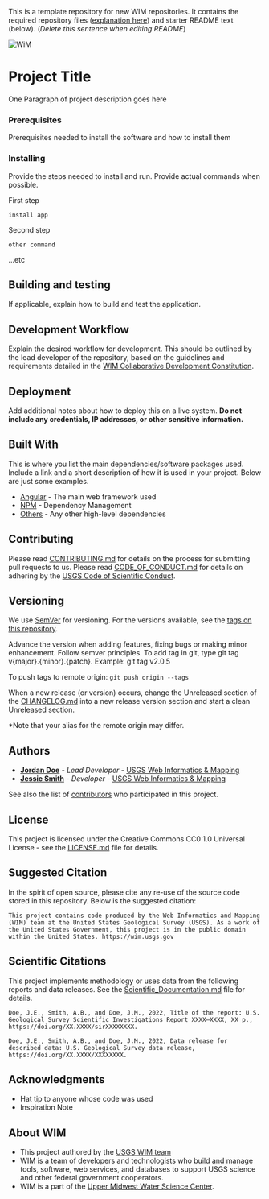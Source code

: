 This is a template repository for new WIM repositories. It contains the required repository files ([explanation here](https://github.com/USGS-WiM/wimfo/blob/dev/Development/Development_at_WIM/Application_Standards/wimpo_template_repository.md)) and starter README text (below).  (_Delete this sentence when editing README_)  

![WiM](wim.png)


# Project Title

One Paragraph of project description goes here

### Prerequisites

Prerequisites needed to install the software and how to install them


### Installing

Provide the steps needed to install and run. Provide actual commands when possible.

First step
```
install app
```
Second step
```
other command
```

...etc

## Building and testing

If applicable, explain how to build and test the application. 

## Development Workflow

Explain the desired workflow for development. This should be outlined by the lead developer of the repository, based on the guidelines and requirements detailed in the [WIM Collaborative Development Constitution](https://github.com/USGS-WiM/wimfo/tree/dev/Development/Development_at_WIM/Application_Standards).

## Deployment

Add additional notes about how to deploy this on a live system. **Do not include any credentials, IP addresses, or other sensitive information.**

## Built With

This is where you list the main dependencies/software packages used. Include a link and a short description of how it is used in your project. Below are just some examples. 

* [Angular](https://angular.io/) - The main web framework used
* [NPM](https://www.npmjs.com/) - Dependency Management
* [Others](https://www.npmjs.com/) - Any other high-level dependencies

## Contributing

Please read [CONTRIBUTING.md](CONTRIBUTING.md) for details on the process for submitting pull requests to us. Please read [CODE_OF_CONDUCT.md](CODE_OF_CONDUCT.md) for details on adhering by the [USGS Code of Scientific Conduct](https://www2.usgs.gov/fsp/fsp_code_of_scientific_conduct.asp).

## Versioning

We use [SemVer](http://semver.org/) for versioning. For the versions available, see the [tags on this repository](../../tags).

Advance the version when adding features, fixing bugs or making minor enhancement. Follow semver principles. To add tag in git, type git tag v{major}.{minor}.{patch}. Example: git tag v2.0.5

To push tags to remote origin: `git push origin --tags`

When a new release (or version) occurs, change the Unreleased section of the [CHANGELOG.md](CHANGELOG.md) into a new release version section and start a clean Unreleased section.

*Note that your alias for the remote origin may differ.

## Authors

* **[Jordan Doe](PROFILE_PAGE_URL_HERE)**  - *Lead Developer* - [USGS Web Informatics & Mapping](https://wim.usgs.gov/)
* **[Jessie Smith](PROFILE_PAGE_URL_HERE)** - *Developer* -  [USGS Web Informatics & Mapping](https://wim.usgs.gov/)

See also the list of [contributors](../../graphs/contributors) who participated in this project.

## License

This project is licensed under the Creative Commons CC0 1.0 Universal License - see the [LICENSE.md](LICENSE.md) file for details.

## Suggested Citation
In the spirit of open source, please cite any re-use of the source code stored in this repository. Below is the suggested citation:

`This project contains code produced by the Web Informatics and Mapping (WIM) team at the United States Geological Survey (USGS). As a work of the United States Government, this project is in the public domain within the United States. https://wim.usgs.gov`

## Scientific Citations
This project implements methodology or uses data from the following reports and data releases. See the [Scientific_Documentation.md](Scientific_Documentation.md) file for details.

<!-- Delete section if not applicable -->
<!-- If there are too many citations to reasonably list, provide some information about the data or where citations can be found -->

`Doe, J.E., Smith, A.B., and Doe, J.M., 2022, Title of the report: U.S. Geological Survey Scientific Investigations Report XXXX–XXXX, XX p., https://doi.org/XX.XXXX/sirXXXXXXXX.`

`Doe, J.E., Smith, A.B., and Doe, J.M., 2022, Data release for described data: U.S. Geological Survey data release, https://doi.org/XX.XXXX/XXXXXXXX.`

## Acknowledgments

* Hat tip to anyone whose code was used
* Inspiration Note

## About WIM
* This project authored by the [USGS WIM team](https://wim.usgs.gov)
* WIM is a team of developers and technologists who build and manage tools, software, web services, and databases to support USGS science and other federal government cooperators.
* WIM is a part of the [Upper Midwest Water Science Center](https://www.usgs.gov/centers/upper-midwest-water-science-center).
